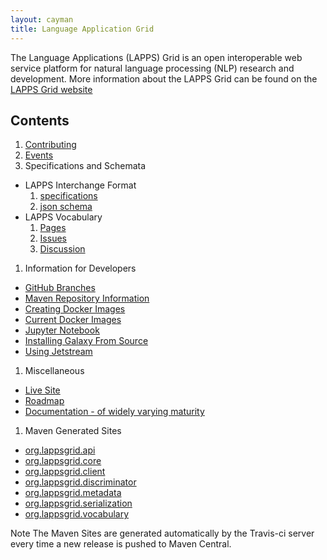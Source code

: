 ```yaml
---
layout: cayman
title: Language Application Grid
---
```


The Language Applications (LAPPS) Grid is an open interoperable web service platform for natural language processing (NLP) research and development. More information about the LAPPS Grid can be found on the [LAPPS Grid website](http://www.lappsgrid.org)


## Contents

1. [Contributing](Contributing.html)
1. [Events](Events.html)
1. Specifications and Schemata
  * LAPPS Interchange Format
    1. [specifications](interchange/index.html)  
    1. [json schema](http://vocab.lappsgrid.org/schema/lif-schema.json)
  * LAPPS Vocabulary
    1. [Pages](http://vocab.lappsgrid.org)  
    1. [Issues](https://github.com/lapps/vocabulary-pages/issues)  
    1. [Discussion](vocabulary/current_issues.html)  
1. Information for Developers
  * [GitHub Branches](technical/github.html)
  * [Maven Repository Information](Maven.html)
  * [Creating Docker Images](technical/docker.html)
  * [Current Docker Images](technical/containers.html)
  * [Jupyter Notebook](technical/jupyter.html)
  * [Installing Galaxy From Source](technical/galaxy.html)
  * [Using Jetstream](technical/jetstream.html)
1. Miscellaneous
  * [Live Site](LiveSite.html)
  * [Roadmap](Roadmap.html)
  * [Documentation - of widely varying maturity](manuals/)
1. Maven Generated Sites
  * [org.lappsgrid.api](http://lapps.github.io/org.lappsgrid.api)
  * [org.lappsgrid.core](http://lapps.github.io/org.lappsgrid.core)
  * [org.lappsgrid.client](http://lapps.github.io/org.lappsgrid.client)
  * [org.lappsgrid.discriminator](http://lapps.github.io/org.lappsgrid.discriminator)
  * [org.lappsgrid.metadata](http://lapps.github.io/org.lappsgrid.metadata)
  * [org.lappsgrid.serialization](http://lapps.github.io/org.lappsgrid.serialization)
  * [org.lappsgrid.vocabulary](http://lapps.github.io/org.lappsgrid.vocabulary)

<div class="note">
<span class="red">Note</span> The Maven Sites are generated automatically by the Travis-ci server every time a new release is pushed to Maven Central.
</div>



